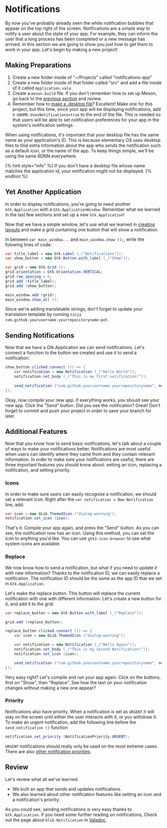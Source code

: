 # Notifications

By now you've probably already seen the white notification bubbles that appear on the top right of the screen. Notifications are a simple way to notify a user about the state of your app. For example, they can inform the user that a long process has been completed or a new message has arrived. In this section we are going to show you just how to get them to work in your app. Let's begin by making a new project!

## Making Preparations

1. Create a new folder inside of "~/Projects" called "notifications-app"
2. Create a new folder inside of that folder called "src" and add a file inside of it called `Application.vala`
3. Create a `meson.build` file. If you don't remember how to set up Meson, go back to the [previous section](untitled/the-build-system.md) and review.
4. Remember how to [make a .desktop file](untitled/#the-desktop-file)? Excellent! Make one for this project, but this time, since your app will be displaying notifications, add `X-GNOME-UsesNotifications=true` to the end of the file. This is needed so that users will be able to set notification preferences for your app in the system's notification settings.

When using notifications, it's important that your desktop file has the same name as your application's ID. This is because elementary OS uses desktop files to find extra information about the app who sends the notification such as a default icon, or the name of the app. To keep things simple, we'll be using the same RDNN everywhere.

{% hint style="info" %}
If you don't have a desktop file whose name matches the application id, your notification might not be displayed. 
{% endhint %}

## Yet Another Application

In order to display notifications, you're going to need another `Gtk.Application` with a `Gtk.ApplicationWindow`. Remember what we learned in the last few sections and set up a new `Gtk.Application`!

Now that we have a simple window, let's use what we learned in [creating layouts](creating-layouts.md) and make a grid containing one button that will show a notification.

In between `var main_window...` and `main_window.show ();`, write the folowing lines of code:

```csharp
var title_label = new Gtk.Label (_("Notifications"));
var show_button = new Gtk.Button.with_label (_("Show"));

var grid = new Gtk.Grid ();
grid.orientation = Gtk.Orientation.VERTICAL;
grid.row_spacing = 6;
grid.add (title_label);
grid.add (show_button);

main_window.add (grid);
main_window.show_all ();
```

Since we're adding translatable strings, don't forget to update your translation template by running `ninja com.github.yourusername.yourrepositoryname-pot`.

## Sending Notifications

Now that we have a Gtk.Application we can send notifications. Let's connect a function to the button we created and use it to send a notification:

```csharp
show_button.clicked.connect (() => {
    var notification = new Notification (_("Hello World"));
    notification.set_body (_("This is my first notification!"));
    
    send_notification ("com.github.yourusername.yourrepositoryname", notification);
});
```

Okay, now compile your new app. if everything works, you should see your new app. Click the "Send" button. Did you see the notification? Great! Don't forget to commit and push your project in order to save your branch for later.

## Additional Features

Now that you know how to send basic notifications, let's talk about a couple of ways to make your notifications better. Notifications are most useful when users can identify where they came from and they contain relevant information. In order to make sure your notifications are useful, there are three important features you should know about: setting an icon, replacing a notification, and setting priority.

### Icons

In order to make sure users can easily recognize a notification, we should set a relevant icon. Right after the `var notification = New Notification` line, add:

```csharp
var icon = new GLib.ThemedIcon ("dialog-warning");
notification.set_icon (icon);
```

That's it. Compile your app again, and press the "Send" button. As you can see, the notification now has an icon. Using this method, you can set the icon to anything you'd like. You can use `gtk3-icon-browser` to see what system icons are available.

### Replace

We now know how to send a notification, but what if you need to update it with new information? Thanks to the notification ID, we can easily replace a notification. The notification ID should be the same as the app ID that we set in `Gtk.Application`.

Let's make the replace button. This button will replace the current notification with one with different information. Let's create a new button for it, and add it to the grid:

```csharp
var replace_button = new Gtk.Button.with_label (_("Replace"));

grid.add (replace_button);

replace_button.clicked.connect (() => {
    var icon = new GLib.ThemedIcon ("dialog-warning");

    var notification = new Notification (_("Hello Again"));
    notification.set_body (_("This is my second Notification!"));
    notification.set_icon (icon);

    send_notification ("com.github.yourusername.yourrepositoryname", notification);
});
```

Very easy right? Let's compile and run your app again. Click on the buttons, first on "Show", then "Replace". See how the text on your notification changes without making a new one appear?

### Priority

Notifications also have priority. When a notification is set as `URGENT` it will stay on the screen until either the user interacts with it, or you withdraw it. To make an urgent notification, add the following line before the `send_notification ()` function

```csharp
notification.set_priority (NotificationPriority.URGENT);
```

`URGENT` notifications should really only be used on the most extreme cases. There are also [other notification priorities](https://valadoc.org/gio-2.0/GLib.NotificationPriority).

## Review

Let's review what all we've learned:

* We built an app that sends and updates notifications.
* We also learned about other notification features like setting an icon and a notification's priority.

As you could see, sending notifications is very easy thanks to `Gtk.Application`. If you need some further reading on notifications, Check out the page about `Glib.Notification` in [Valadoc](https://valadoc.org/gio-2.0/GLib.Notification).

